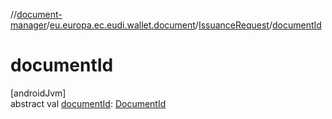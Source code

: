 //[document-manager](../../../index.md)/[eu.europa.ec.eudi.wallet.document](../index.md)/[IssuanceRequest](index.md)/[documentId](document-id.md)

# documentId

[androidJvm]\
abstract val [documentId](document-id.md): [DocumentId](../index.md#659369697%2FClasslikes%2F1351694608)
